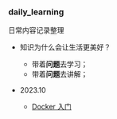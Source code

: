 ### daily_learning

日常内容记录整理

- 知识为什么会让生活更美好？
  - 带着**问题**去学习；
  - 带着**问题**去讲解；

- 2023.10
  - [Docker 入门](https://github.com/xianliu18/daily_learning/blob/main/2023.10/Docker%E5%85%A5%E9%97%A8.md)